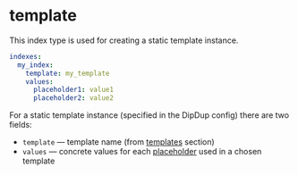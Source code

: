 # template

This index type is used for creating a static template instance.

```yaml
indexes:
  my_index:
    template: my_template
    values:
      placeholder1: value1
      placeholder2: value2
```

For a static template instance (specified in the DipDup config) there are two fields:

* `template` — template name (from [templates](../templates.md) section)
* `values` — concrete values for each [placeholder](../templates.md#placeholders) used in a chosen template
